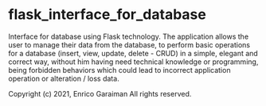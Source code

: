 # flask_interface_for_database

Interface for database using Flask technology. The application allows the user to manage their data from the database, to perform basic operations for a database (insert, view, update, delete - CRUD) in a simple, elegant and correct way, without him having need technical knowledge or programming, being forbidden behaviors which could lead to incorrect application operation or alteration / loss data.

Copyright (c) 2021, Enrico Garaiman All rights reserved.
